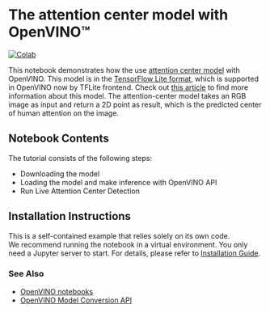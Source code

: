 # The attention center model with OpenVINO™

[![Colab](https://colab.research.google.com/assets/colab-badge.svg)](https://colab.research.google.com/github/openvinotoolkit/openvino_notebooks/blob/latest/notebooks/attention-center/attention-center.ipynb)

This notebook demonstrates how the use [attention center model](https://github.com/google/attention-center/tree/main) with OpenVINO. This model is in the [TensorFlow Lite format](https://www.tensorflow.org/lite), which is supported in OpenVINO now by TFLite frontend. Check out [this article](https://opensource.googleblog.com/2022/12/open-sourcing-attention-center-model.html) to find more information about this model. The attention-center model takes an RGB image as input and return a 2D point as result, which is the predicted center of human attention on the image.


## Notebook Contents

The tutorial consists of the following steps:

* Downloading the model
* Loading the model and make inference with OpenVINO API
* Run Live Attention Center Detection

## Installation Instructions

This is a self-contained example that relies solely on its own code.</br>
We recommend  running the notebook in a virtual environment. You only need a Jupyter server to start.
For details, please refer to [Installation Guide](../../README.md).

### See Also

* [OpenVINO notebooks](https://github.com/openvinotoolkit/openvino_notebooks)
* [OpenVINO Model Conversion API](https://docs.openvino.ai/2024/openvino-workflow/model-preparation.html)